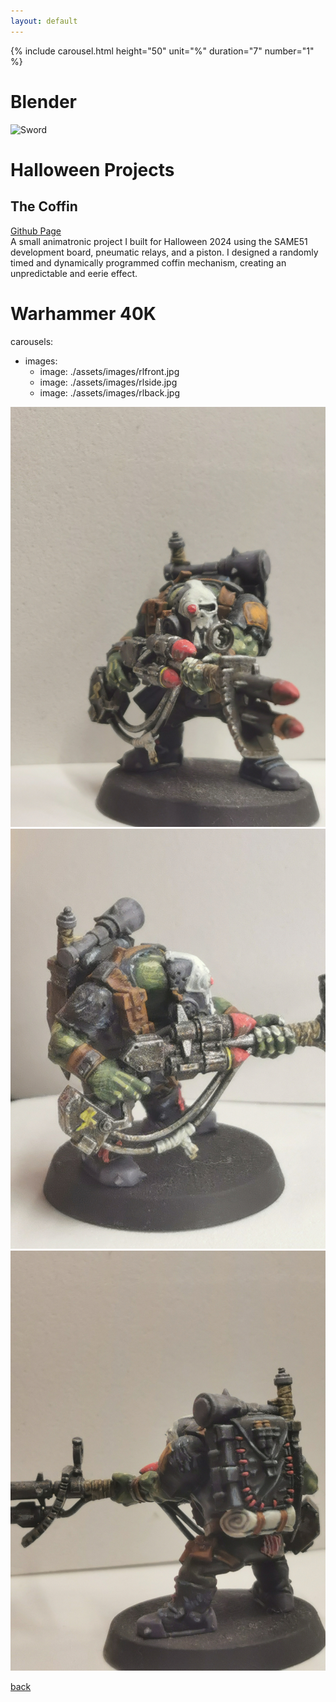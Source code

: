 ```yaml
---
layout: default
---
```

{% include carousel.html height="50" unit="%" duration="7" number="1" %}

# Blender
![Sword](./assets/images/sword.gif)

# Halloween Projects
## The Coffin
[Github Page](https://github.com/AMarinic92/SAME51-Kit/tree/halloween)    
A small animatronic project I built for Halloween 2024 using the SAME51 development board, pneumatic relays, and a piston. I designed a randomly timed and dynamically programmed coffin mechanism, creating an unpredictable and eerie effect.



# Warhammer 40K
carousels:
  - images: 
    - image: ./assets/images/rlfront.jpg
    - image: ./assets/images/rlside.jpg
    - image: ./assets/images/rlback.jpg

![RokkitBoyFront](./assets/images/rlfront.jpg)
![RokkitBoySide](./assets/images/rlside.jpg)
![RokkitBoyBack](./assets/images/rlback.jpg)

[back](./)
